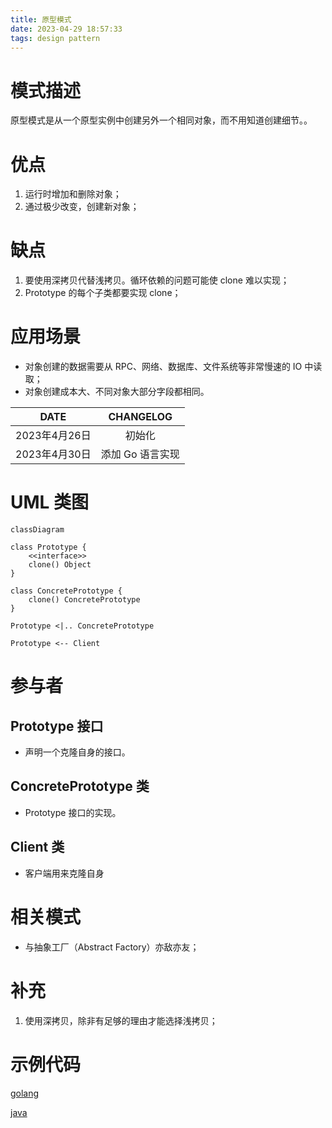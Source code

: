 ```yaml
---
title: 原型模式
date: 2023-04-29 18:57:33
tags: design pattern
---
```


# 模式描述

原型模式是从一个原型实例中创建另外一个相同对象，而不用知道创建细节。。

# 优点

1. 运行时增加和删除对象；
2. 通过极少改变，创建新对象；

# 缺点

1. 要使用深拷贝代替浅拷贝。循环依赖的问题可能使 clone 难以实现；
2. Prototype 的每个子类都要实现 clone；

# 应用场景

- 对象创建的数据需要从 RPC、网络、数据库、文件系统等非常慢速的 IO 中读取；
- 对象创建成本大、不同对象大部分字段都相同。



<!-- more -->

|     DATE      |    CHANGELOG     |
| :-----------: | :--------------: |
| 2023年4月26日 |      初始化      |
| 2023年4月30日 | 添加 Go 语言实现 |

# UML 类图

```mermaid
classDiagram

class Prototype {
	<<interface>>
	clone() Object
}

class ConcretePrototype {
    clone() ConcretePrototype
}

Prototype <|.. ConcretePrototype

Prototype <-- Client
```

# 参与者

## Prototype 接口

- 声明一个克隆自身的接口。

## ConcretePrototype 类

- Prototype 接口的实现。

## Client 类

- 客户端用来克隆自身



# 相关模式

- 与抽象工厂（Abstract Factory）亦敌亦友；



# 补充

1. 使用深拷贝，除非有足够的理由才能选择浅拷贝；

# 示例代码

[golang](https://github.com/hanzhang2566/design-patterns-examples/blob/main/go-patterns/creational/prototype/prototype_test.go)

[java](https://github.com/hanzhang2566/design-patterns-examples/blob/main/java-patterns/src/test/java/creational/prototype/ClientTest.java)
